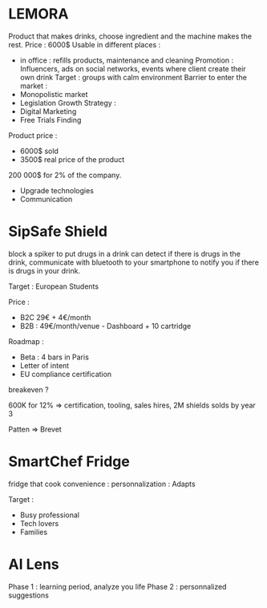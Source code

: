 # LEMORA
Product that makes drinks, choose ingredient and the machine makes the rest.
Price : 6000$
Usable in different places :
- in office : refills products, maintenance and cleaning
Promotion : Influencers, ads on social networks, events where client create their own drink
Target : groups with calm environment
Barrier to enter the market :
- Monopolistic market
- Legislation
Growth Strategy :
- Digital Marketing
- Free Trials
Finding 

Product price :
- 6000$ sold
- 3500$ real price of the product

200 000$ for 2% of the company.
- Upgrade technologies
- Communication

# SipSafe Shield

block a spiker to put drugs in a drink
can detect if there is drugs in the drink, 
communicate with bluetooth to your smartphone to notify you if there is drugs in your drink.

Target : European Students

Price :
- B2C 29€ + 4€/month
- B2B : 49€/month/venue - Dashboard + 10 cartridge

Roadmap : 
- Beta : 4 bars in Paris
- Letter of intent
- EU compliance certification

breakeven ?

600K for 12% => certification, tooling, sales hires, 2M shields solds by year 3

Patten => Brevet

# SmartChef Fridge

fridge that cook
convenience :
personnalization : Adapts

Target :
- Busy professional
- Tech lovers
- Families

# AI Lens
Phase 1 : learning period, analyze you life
Phase 2 : personnalized suggestions